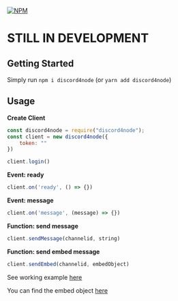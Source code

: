 [![NPM](https://nodei.co/npm/discord4node.png?downloads=true&downloadRank=true&stars=true)](https://nodei.co/npm/discord4node/)

# STILL IN DEVELOPMENT

## Getting Started
Simply run `npm i discord4node` (or `yarn add discord4node`)

## Usage 

**Create Client**
```javascript
const discord4node = require("discord4node");
const client = new discord4node({
    token: ""
})

client.login()
```

**Event: ready**
```javascript
client.on('ready', () => {})
```

**Event: message**
```javascript
client.on('message', (message) => {})
```

**Function: send message**
```javascript
client.sendMessage(channelid, string)
```

**Function: send embed message**
```javascript
client.sendEmbed(channelid, embedObject)
```

See working example [here](https://github.com/MrSheldon/Discord4Node/blob/master/tests/index.js)

You can find the embed object [here](https://discordapp.com/developers/docs/resources/channel#embed-object)

